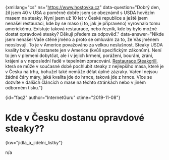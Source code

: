 
{xml:lang="cs" ns="https://www.hostovka.cz" data-question="Dobrý den, žil jsem 40 v USA a poměrně dobře jsem se obeznámil s USDA hovězím masem na steaky. Nyní jsem už 10 let v České republice a ještě jsem nenašel restauraci, kde by se maso (i to, jak je připraveno) vyrovnalo tomu americkému. Existuje taková restaurace, nebo řezník, kde by bylo možné dostat opravdové steaky? Děkuji předem za odpověď." data-answer="Nikde jsem nenašel Vaše ctěné jméno a proto se omluvám za to, že Vás jménem neoslovuji. To je v Americe považováno za velkou neslušnost. Steaky USDA kvality bohužel dostanete jen v Americe (kvůli specifickým zákonům). Není to jen v plemeni dobytčat, ale i v jejich krmení, porážení, bourání, zrání, krájení a v neposlední řadě v tepelném zpracování. <a href="https://www.steakgrill.cz">Restaurace Steakgrill</a>, která se může v současné době pochlubit steaky z nejlepšího masa, které je v Česku na trhu, bohužel také nemůže dělat úplné zázraky. Vaření nejsou žádné čáry máry, jaká kvalita jde do hrnce, taková jde z hrnce. Více se dozvíte v dalších článcích o mase na těchto stránkách nebo v jiném odborném tisku."}

{id="faq2" author="InternetGuru" ctime="2019-11-08"}

# Kde v Česku dostanu opravdové steaky??

{kw="jidla\_a\_jidelni_listky"}

n/a

